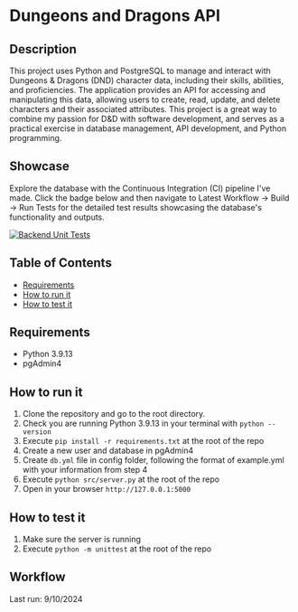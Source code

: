 # Dungeons and Dragons API

## Description

This project uses Python and PostgreSQL to manage and interact with Dungeons & Dragons (DND) character data, including their skills, abilities, and proficiencies. The application provides an API for accessing and manipulating this data, allowing users to create, read, update, and delete characters and their associated attributes. This project is a great way to combine my passion for D&D with software development, and serves as a practical exercise in database management, API development, and Python programming.

## Showcase

Explore the database with the Continuous Integration (CI) pipeline I've made. Click the badge below and then navigate to Latest Workflow -> Build -> Run Tests for the detailed test results showcasing the database's functionality and outputs.

[![Backend Unit Tests](https://github.com/evankins/DND-API/actions/workflows/backend_unit_tests.yml/badge.svg?branch=main)](https://github.com/evankins/DND-API/actions/workflows/backend_unit_tests.yml) 

## Table of Contents

- [Requirements](#requirements)
- [How to run it](#how-to-run-it)
- [How to test it](#how-to-test-it)

## Requirements

- Python 3.9.13
- pgAdmin4

## How to run it

1. Clone the repository and go to the root directory.
2. Check you are running Python 3.9.13 in your terminal with `python --version`
3. Execute `pip install -r requirements.txt` at the root of the repo
4. Create a new user and database in pgAdmin4
5. Create `db.yml` file in config folder, following the format of example.yml with your information from step 4
6. Execute `python src/server.py` at the root of the repo
7. Open in your browser `http://127.0.0.1:5000`

## How to test it

1. Make sure the server is running
2. Execute `python -m unittest` at the root of the repo

## Workflow

Last run: 9/10/2024
